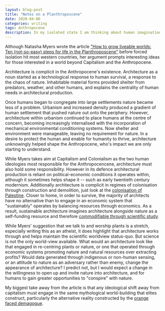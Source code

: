 ```yaml
---
layout: blog-post
title: "Notes on a Planthroposcene"
date: 2020-04-06
categories: writing
tags: Anthropocene
description: In my isolated state I am thinking about human imaginations of nature, Natasha Myers provides an interesting take on this via the Planthroposcene.....
---
```


Although Natasha Myers wrote the article ["How to grow liveable worlds: Ten (not-so-easy) steps for life in the Planthroposcene"](https://www.abc.net.au/religion/natasha-myers-how-to-grow-liveable-worlds:-ten-not-so-easy-step/11906548?fbclid=IwAR1vs9tGmX_Sf9oi0fHUd_pWcDw2tzbbOtbc6M0H4RSmKO_tjmbmZvQ2lVw) before forced isolation hit most western countries, her argument prompts interesting ideas for those interested in a world beyond Capitalism and the Anthropocene.   

Architecture is complicit in the Anthropocene's existence. Architecture as a noun started as a technological response to human survival, a response to the chaos of nature. Inhabitable material forms provided shelter from predators, weather, and other humans, and explains the centrality of human needs in architectural production. 

Once humans began to congregate into large settlements nature became less of a problem. Urbanism and increased density produced a gradient of human settlement that pushed nature out onto the periphery. However, architecture within urbanism continued to place humans at the centre of concern, becoming increasingly internalised with the incorporation of mechanical environmental conditioning systems. Now shelter and environment were manageable, leaving no requirement for nature. In a desire to protect the human and enable for humanity to thrive, architecture unknowingly helped shape the Anthropocene, who's impact we are only starting to understand. 

While Myers takes aim at Capitalism and Colonialism as the two human ideologies most responsible for the Anthropocencene, architecture must also hold some responsibility. However in its defence architectural production is reliant on political-economic conditions it operates within, although it sometimes helps shape it -- such as early twentieth century modernism. Additionally architecture is complicit in regimes of colonisation through construction and demolition, just look at the [colonisation of Palestine](https://thefunambulist.net/magazine/architecture-colonialism). Closer to home, in order to survive, the majority of architects have no alternative than to engage in an economic system that "sustainably" operates by balancing resources through economics. As a result, sustainable architecture imagines architecture alongside nature as a self-funding resource and therefore [commodifiable through scientific study](https://www.amazon.com/dp/B004DCBC5I?tag=duckduckgo-ffab-20&linkCode=osi&th=1&psc=1). 

While Myers' suggestion that we talk to and worship plants is a stretch, especially writing this as an atheist, it does highlight that architecture works through and helps maintain the scientific worldview status-quo. But science is not the only world-view available. What would an architecture look like that engaged in re-centring plants or nature, or one that operated through economic systems promoting nature and natural resources over extracting profits? Would data generated through indigenous or non-human sensing, or an attitude to nature as an adversary rather than enemy, change the appearance of architecture? I predict not, but I would expect a change in the willingness to open up and invite nature into architecture, and for humans to gain greater opportunities to "conspire" with nature. 

My biggest take away from the article is that any ideological shift away from capitalism must engage in the same mythological world-building that elites construct, particularly the alternative reality constructed by the [orange faced demagogue](https://www.blabbermouth.net/news/tom-morello-calls-donald-trump-an-orange-faced-demagogue/). 